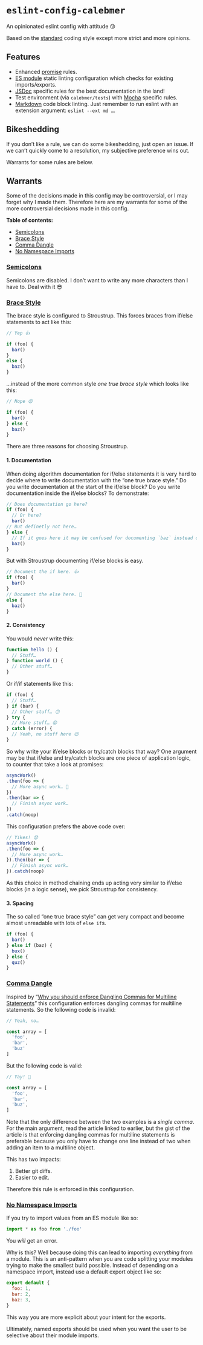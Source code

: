 # `eslint-config-calebmer`
An opinionated eslint config with attitude 😘

Based on the [standard][] coding style except more strict and more opinions.

[standard]: http://npmjs.org/standard

## Features
- Enhanced [promise][] rules.
- [ES module][] static linting configuration which checks for existing imports/exports.
- [JSDoc][] specific rules for the best documentation in the land!
- Test environment (via `calebmer/tests`) with [Mocha][] specific rules.
- [Markdown][] code block linting. Just remember to run eslint with an extension argument: `eslint --ext md …`.

[promise]: http://npmjs.org/eslint-plugin-promise
[es module]: https://www.npmjs.com/package/eslint-plugin-import
[jsdoc]: https://www.npmjs.com/package/eslint-plugin-jsdoc
[mocha]: https://www.npmjs.com/package/eslint-plugin-mocha
[markdown]: https://www.npmjs.com/package/eslint-plugin-markdown

## Bikeshedding
If you don’t like a rule, we can do some bikeshedding, just open an issue. If we can’t quickly come to a resolution, my subjective preference wins out.

Warrants for some rules are below.

## Warrants
Some of the decisions made in this config may be controversial, or I may forget why I made them. Therefore here are my warrants for some of the more controversial decisions made in this config.

**Table of contents:**

- [Semicolons](#semicolons)
- [Brace Style](#brace-style)
- [Comma Dangle](#comma-dangle)
- [No Namespace Imports](#no-namespace-imports)

### [Semicolons][]
Semicolons are disabled. I don’t want to write any more characters than I have to. Deal with it 😎

[Semicolons]: http://eslint.org/docs/rules/semi

### [Brace Style][]
The brace style is configured to Stroustrup. This forces braces from if/else statements to act like this:

```js
// Yep 👍

if (foo) {
  bar()
}
else {
  baz()
}
```

…instead of the more common style *one true brace style* which looks like this:

```js
// Nope 😫

if (foo) {
  bar()
} else {
  baz()
}
```

There are three reasons for choosing Stroustrup.

#### 1. Documentation
When doing algorithm documentation for if/else statements it is very hard to decide where to write documentation with the “one true brace style.” Do you write documentation at the start of the if/else block? Do you write documentation inside the if/else blocks? To demonstrate:

```js
// Does documentation go here?
if (foo) {
  // Or here?
  bar()
// But definetly not here…
} else {
  // If it goes here it may be confused for documenting `baz` instead of the block as a whole.
  baz()
}
```

But with Stroustrup documenting if/else blocks is easy.

```js
// Document the if here. 👍
if (foo) {
  bar()
}
// Document the else here. 🎉
else {
  baz()
}
```

#### 2. Consistency
You would *never* write this:

```js
function hello () {
  // Stuff…
} function world () {
  // Other stuff…
}
```

Or if/if statements like this:

```js
if (foo) {
  // Stuff…
} if (bar) {
  // Other stuff… 😯
} try {
  // More stuff… 😵
} catch (error) {
  // Yeah, no stuff here 😉
}
```

So why write your if/else blocks or try/catch blocks that way? One argument may be that if/else and try/catch blocks are one piece of application logic, to counter that take a look at promises:

```js
asyncWork()
.then(foo => {
  // More async work… 🤔
})
.then(bar => {
  // Finish async work…
})
.catch(noop)
```

This configuration prefers the above code over:

```js
// Yikes! 😟
asyncWork()
.then(foo => {
  // More async work…
}).then(bar => {
  // Finish async work…
}).catch(noop)
```

As this choice in method chaining ends up acting very similar to if/else blocks (in a logic sense), we pick Stroustrup for consistency.

#### 3. Spacing
The so called “one true brace style” can get very compact and become almost unreadable with lots of `else if`s.

```js
if (foo) {
  bar()
} else if (baz) {
  bux()
} else {
  quz()
}
```

[brace style]: http://eslint.org/docs/rules/brace-style

### [Comma Dangle][]
Inspired by “[Why you should enforce Dangling Commas for Multiline Statements][]” this configuration enforces dangling commas for multiline statements. So the following code is invalid:

```js
// Yeah, no…

const array = [
  'foo',
  'bar',
  'buz'
]
```

But the following code is valid:

```js
// Yay! 🎉

const array = [
  'foo',
  'bar',
  'buz',
]
```

Note that the only difference between the two examples is a *single comma*. For the main argument, read the article linked to earlier, but the gist of the article is that enforcing dangling commas for multiline statements is preferable because you only have to change one line instead of two when adding an item to a multiline object.

This has two impacts:

1. Better git diffs.
2. Easier to edit.

Therefore this rule is enforced in this configuration.

[Comma Dangle]: http://eslint.org/docs/rules/comma-dangle
[Why you should enforce Dangling Commas for Multiline Statements]: https://medium.com/@nikgraf/why-you-should-enforce-dangling-commas-for-multiline-statements-d034c98e36f8

### [No Namespace Imports][]
If you try to import values from an ES module like so:

```js
import * as foo from './foo'
```

You *will* get an error.

Why is this? Well because doing this can lead to importing *everything* from a module. This is an anti-pattern when you are code splitting your modules trying to make the smallest build possible. Instead of depending on a namespace import, instead use a default export object like so:

```js
export default {
  foo: 1,
  bar: 2,
  baz: 3,
}
```

This way you are more explicit about your intent for the exports.

Ultimately, named exports should be used when you want the user to be selective about their module imports.

[No Namespace Imports]: https://github.com/benmosher/eslint-plugin-import/blob/master/docs/rules/no-namespace.md
